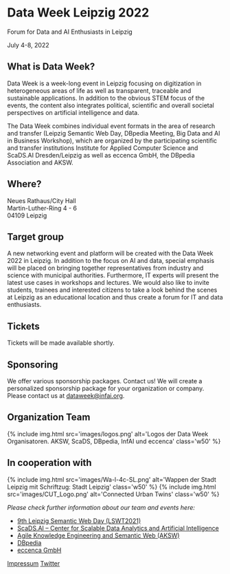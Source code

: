 # Data Week Leipzig 2022
<span class="subtitle">Forum for Data and AI Enthusiasts in Leipzig</span>

<div class="subtitle"><span class="date">July 4-8, 2022</span></div>

## What is Data Week?
Data Week is a week-long event in Leipzig focusing on digitization in heterogeneous areas of life as well as transparent, traceable and sustainable applications. In addition to the obvious STEM focus of the events, the content also integrates political, scientific and overall societal perspectives on artificial intelligence and data.

The Data Week combines individual event formats in the area of research and transfer (Leipzig Semantic Web Day, DBpedia Meeting, Big Data and AI in Business Workshop), which are organized by the participating scientific and transfer institutions Institute for Applied Computer Science and ScaDS.AI Dresden/Leipzig as well as eccenca GmbH, the DBpedia Association and AKSW.

## Where?
Neues Rathaus/City Hall <br/>
Martin-Luther-Ring 4 - 6<br/>
04109 Leipzig

## Target group
A new networking event and platform will be created with the Data Week 2022 in Leipzig. In addition to the focus on AI and data, special emphasis will be placed on bringing together representatives from industry and science with municipal authorities. Furthermore, IT experts will present the latest use cases in workshops and lectures. We would also like to invite students, trainees and interested citizens to take a look behind the scenes at Leipzig as an educational location and thus create a forum for IT and data enthusiasts.

## Tickets
Tickets will be made available shortly.

## Sponsoring
We offer various sponsorship packages. Contact us! We will create a personalized sponsorship package for your organization or company. Please contact us at [dataweek@infai.org](mailto:dataweek@infai.org).

## Organization Team

{% include img.html src='images/logos.png' alt='Logos der Data Week Organisatoren. AKSW, ScaDS, DBpedia, InfAI und eccenca' class='w50' %}


## In cooperation with
{% include img.html src='images/Wa-l-4c-SL.png' alt='Wappen der Stadt Leipzig mit Schriftzug: Stadt Leipzig' class='w50' %}
{% include img.html src='images/CUT_Logo.png' alt='Connected Urban Twins' class='w50' %}

*Please check further information about our team and events here:*

- [9th Leipzig Semantic Web Day (LSWT2021)](https://lswt2021.aksw.org/)
- [ScaDS.AI – Center for Scalable Data Analytics and Artificial Intelligence](https://scads.de/)
- [Agile Knowledge Engineering and Semantic Web (AKSW)](https://aksw.org/)
- [DBpedia](https://www.dbpedia.org/)
- [eccenca GmbH](https://www.eccenca.com/)

[Impressum](https://infai.org/das-institut/impressum/) [Twitter](https://twitter.com/InfAI_eV)
